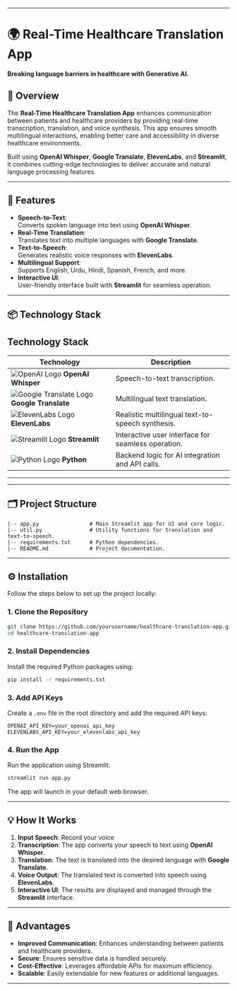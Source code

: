 
---

# 🌍 Real-Time Healthcare Translation App  

**Breaking language barriers in healthcare with Generative AI.**  


## 📖 Overview  

The **Real-Time Healthcare Translation App** enhances communication between patients and healthcare providers by providing real-time transcription, translation, and voice synthesis. This app ensures smooth multilingual interactions, enabling better care and accessibility in diverse healthcare environments.  

Built using **OpenAI Whisper**, **Google Translate**, **ElevenLabs**, and **Streamlit**, it combines cutting-edge technologies to deliver accurate and natural language processing features.  

---

## 🚀 Features  

- **Speech-to-Text**:  
  Converts spoken language into text using **OpenAI Whisper**.  
- **Real-Time Translation**:  
  Translates text into multiple languages with **Google Translate**.  
- **Text-to-Speech**:  
  Generates realistic voice responses with **ElevenLabs**.  
- **Multilingual Support**:  
  Supports English, Urdu, Hindi, Spanish, French, and more.  
- **Interactive UI**:  
  User-friendly interface built with **Streamlit** for seamless operation.  

---

## 📦 Technology Stack  


## Technology Stack  

| **Technology** | **Description** |
|----------------|-----------------|
| ![OpenAI Logo](https://upload.wikimedia.org/wikipedia/commons/6/66/OpenAI_Logo.svg) **OpenAI Whisper** | Speech-to-text transcription. |
| ![Google Translate Logo](https://upload.wikimedia.org/wikipedia/commons/2/2d/Google_Translate_logo.svg) **Google Translate** | Multilingual text translation. |
| ![ElevenLabs Logo](https://upload.wikimedia.org/wikipedia/commons/thumb/6/69/Eleven_Labs_Logo.svg/1200px-Eleven_Labs_Logo.svg.png) **ElevenLabs** | Realistic multilingual text-to-speech synthesis. |
| ![Streamlit Logo](https://upload.wikimedia.org/wikipedia/commons/3/30/Streamlit_logo.svg) **Streamlit** | Interactive user interface for seamless operation. |
| ![Python Logo](https://upload.wikimedia.org/wikipedia/commons/c/c3/Python-logo-notext.svg) **Python** | Backend logic for AI integration and API calls. |

---


---

## 🗂️ Project Structure  

```plaintext
|-- app.py                # Main Streamlit app for UI and core logic.
|-- util.py               # Utility functions for translation and text-to-speech.
|-- requirements.txt      # Python dependencies.
|-- README.md             # Project documentation.
```

---

## ⚙️ Installation  

Follow the steps below to set up the project locally:  

### 1. Clone the Repository  

```bash
git clone https://github.com/yourusername/healthcare-translation-app.git
cd healthcare-translation-app
```  

### 2. Install Dependencies  

Install the required Python packages using:  

```bash
pip install -r requirements.txt
```  

### 3. Add API Keys  

Create a `.env` file in the root directory and add the required API keys:  

```plaintext
OPENAI_API_KEY=your_openai_api_key
ELEVENLABS_API_KEY=your_elevenlabs_api_key
```  

### 4. Run the App  

Run the application using Streamlit:  

```bash
streamlit run app.py
```  

The app will launch in your default web browser.  

---

## 💡 How It Works  

1. **Input Speech**: Record your voice   
2. **Transcription**: The app converts your speech to text using **OpenAI Whisper**.  
3. **Translation**: The text is translated into the desired language with **Google Translate**.  
4. **Voice Output**: The translated text is converted into speech using **ElevenLabs**.  
5. **Interactive UI**: The results are displayed and managed through the **Streamlit** interface.  

---

## 🌟 Advantages  

- **Improved Communication**: Enhances understanding between patients and healthcare providers.  
- **Secure**: Ensures sensitive data is handled securely.  
- **Cost-Effective**: Leverages affordable APIs for maximum efficiency.  
- **Scalable**: Easily extendable for new features or additional languages.  

---


